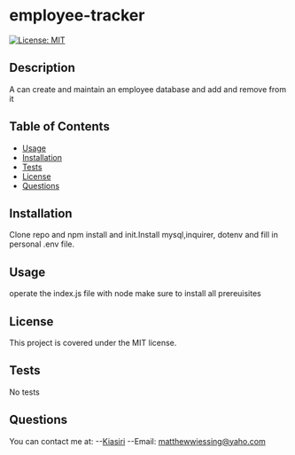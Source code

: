 # employee-tracker

[![License: MIT](https://img.shields.io/badge/License-MIT-yellow.svg)](https://opensource.org/licenses/MIT)

## Description

A can create and maintain an employee database and add and remove from it

## Table of Contents

- [Usage](#usage)
- [Installation](#installation)
- [Tests](#tests)
- [License](#license)
- [Questions](#questions)

## Installation

Clone repo and npm install and init.Install mysql,inquirer, dotenv and fill in personal .env file.

## Usage

operate the index.js file with node make sure to install all prereuisites

## License

This project is covered under the MIT license.

## Tests

No tests

## Questions

You can contact me at:
--[Kiasiri](https://github.com/Kiasiri)
--Email: matthewwiessing@yaho.com
